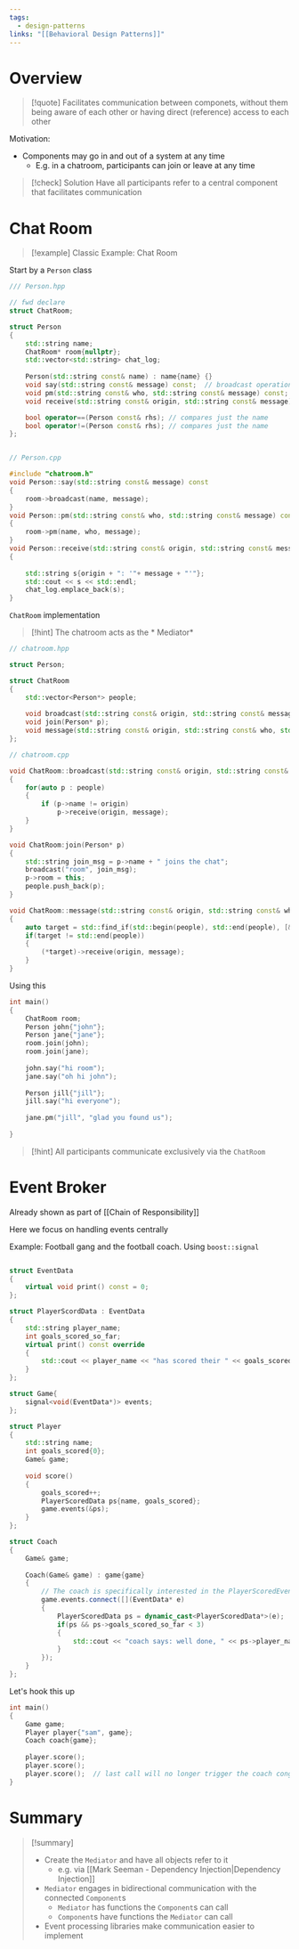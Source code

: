 ```yaml
---
tags:
  - design-patterns
links: "[[Behavioral Design Patterns]]"
---
```

# Overview

> [!quote] Facilitates communication between componets, without them being aware of each other or having direct (reference) access to each other

Motivation:
- Components may go in and out of a system at any time
	- E.g. in a chatroom, participants can join or leave at any time

> [!check] Solution
> Have all participants refer to a central component that facilitates communication

# Chat Room

> [!example] Classic Example: Chat Room

Start by a `Person` class

```cpp
/// Person.hpp

// fwd declare
struct ChatRoom;

struct Person
{
	std::string name;
	ChatRoom* room{nullptr};
	std::vector<std::string> chat_log;
	
	Person(std::string const& name) : name{name} {}
	void say(std::string const& message) const;  // broadcast operation
	void pm(std::string const& who, std::string const& message) const; // one to one operation
	void receive(std::string const& origin, std::string const& message);

	bool operator==(Person const& rhs); // compares just the name
	bool operator!=(Person const& rhs); // compares just the name
};


// Person.cpp

#include "chatroom.h"
void Person::say(std::string const& message) const
{
	room->broadcast(name, message);
}
void Person::pm(std::string const& who, std::string const& message) const
{
	room->pm(name, who, message);
}
void Person::receive(std::string const& origin, std::string const& message)
{
	
	std::string s{origin + ": '"+ message + "'"};
	std::cout << s << std::endl;
	chat_log.emplace_back(s);
}
```

`ChatRoom` implementation

> [!hint] The chatroom acts as the * Mediator*

```cpp
// chatroom.hpp

struct Person;

struct ChatRoom
{
	std::vector<Person*> people;
	
	void broadcast(std::string const& origin, std::string const& message)
	void join(Person* p);
	void message(std::string const& origin, std::string const& who, std::string const& message);
};

// chatroom.cpp

void ChatRoom::broadcast(std::string const& origin, std::string const& message)
{
	for(auto p : people)
	{
		if (p->name != origin)
			p->receive(origin, message);
	}
}

void ChatRoom:join(Person* p)
{
	std::string join_msg = p->name + " joins the chat";
	broadcast("room", join_msg);
	p->room = this;
	people.push_back(p);
}

void ChatRoom::message(std::string const& origin, std::string const& who, std::string const& message)
{
	auto target = std::find_if(std::begin(people), std::end(people), [&](Person const* p){return p->name == who});
	if(target != std::end(people))
	{
		(*target)->receive(origin, message);
	}
}
```

Using this

```cpp
int main()
{
	ChatRoom room;
	Person john{"john"};
	Person jane{"jane"};
	room.join(john);
	room.join(jane);
	
	john.say("hi room");
	jane.say("oh hi john");
	
	Person jill{"jill"};
	jill.say("hi everyone");
	
	jane.pm("jill", "glad you found us");
	
}

```

> [!hint] All participants communicate exclusively via the `ChatRoom`

# Event Broker

Already shown as part of [[Chain of Responsibility]]

Here we focus on handling events centrally

Example: Football gang and the football coach. Using `boost::signal`

```cpp

struct EventData
{
	virtual void print() const = 0;
};

struct PlayerScordData : EventData
{
	std::string player_name;
	int goals_scored_so_far;
	virtual print() const override
	{
		std::cout << player_name << "has scored their " << goals_scored_so_far << " goal\n";
	}
};

struct Game{
	signal<void(EventData*)> events;
};

struct Player
{
	std::string name;
	int goals_scored{0};
	Game& game;
	
	void score()
	{
		goals_scored++;
		PlayerScoredData ps{name, goals_scored};
		game.events(&ps);
	}
};

struct Coach
{
	Game& game;
	
	Coach(Game& game) : game{game} 
	{
		// The coach is specifically interested in the PlayerScoredEvents
		game.events.connect([](EventData* e)
		{
			PlayerScoredData ps = dynamic_cast<PlayerScoredData*>(e);
			if(ps && ps->goals_scored_so_far < 3)
			{
				std::cout << "coach says: well done, " << ps->player_name << "!\n";
			}
		});
	}
};

```

Let's hook this up

```cpp
int main()
{
	Game game;
	Player player{"sam", game};
	Coach coach{game};
	
	player.score();
	player.score();
	player.score();  // last call will no longer trigger the coach congratulating the player
}
```

# Summary

> [!summary]
> - Create the `Mediator` and have all objects refer to it
> 	- e.g. via [[Mark Seeman - Dependency Injection|Dependency Injection]]
> - `Mediator` engages in bidirectional communication with the connected `Component`s
> 	- `Mediator` has functions the `Component`s can call
> 	- `Component`s have functions the `Mediator` can call
> - Event processing libraries make communication easier to implement
